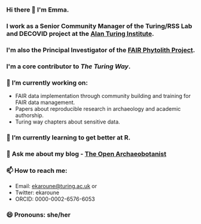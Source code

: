 ### Hi there 👋 I'm Emma. 
### I work as a Senior Community Manager of the Turing/RSS Lab and DECOVID project at the [Alan Turing Institute](https://www.turing.ac.uk/). 
### I'm also the Principal Investigator of the [FAIR Phytolith Project](https://open-phytoliths.github.io/FAIR-phytoliths/). 
### I'm a core contributor to _The Turing Way_.

### 🔭 I’m currently working on: 
* FAIR data implementation through community building and training for FAIR data management. 
* Papers about reproducible research in archaeology and academic authorship. 
* Turing way chapters about sensitive data.

### 🌱 I’m currently learning to get better at R.

### 💬 Ask me about my blog - [The Open Archaeobotanist](https://ekaroune.github.io/The-Open-Archaeobotanist/)

### 📫 How to reach me: 
* Email: ekaroune@turing.ac.uk or 
* Twitter: ekaroune 
* ORCID: 0000-0002-6576-6053

### 😄 Pronouns: she/her

<!--
**EKaroune/EKaroune** is a ✨ _special_ ✨ repository because its `README.md` (this file) appears on your GitHub profile.

Here are some ideas to get you started:

- 🔭 I’m currently working on FAIR Phytoliths Project, _The Turing Way_, DECOVID and 
- 🌱 I’m currently learning to get better at R.
- 👯 I’m looking to collaborate on ...
- 🤔 I’m looking for help with ...
- 💬 Ask me about ...
- 📫 How to reach me: 
* Email: ekaroune@turing.ac.uk or 
* Twitter: ekaroune 
* ORCID: 0000-0002-6576-6053
- 😄 Pronouns: she/her
- ⚡ Fun fact: ...
-->
